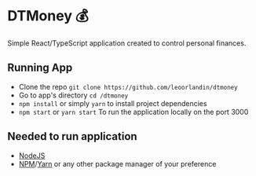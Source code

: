 # DTMoney 💰

Simple React/TypeScript application created to control personal finances.

## Running App
- Clone the repo `git clone https://github.com/leoorlandin/dtmoney`
- Go to app's directory `cd /dtmoney`
- `npm install` or simply `yarn` to install project dependencies
- `npm start` or `yarn start` To run the application locally on the port 3000

## Needed to run application

- [NodeJS](https://nodejs.org/en/)
- [NPM](https://www.npmjs.com/)/[Yarn](https://yarnpkg.com/) or any other package manager of your preference